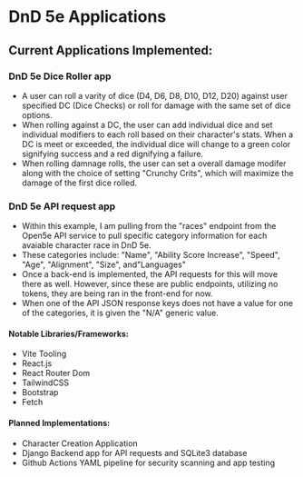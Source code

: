 # DnD 5e Applications

## Current Applications Implemented:
### DnD 5e Dice Roller app
* A user can roll a varity of dice (D4, D6, D8, D10, D12, D20) against user specified DC (Dice Checks) or roll for damage with the same set of dice options.
* When rolling against a DC, the user can add individual dice and set individual modifiers to each roll based on their character's stats. When a DC is meet or exceeded, the individual dice will change to a green color signifying success and a red dignifying a failure. 
* When rolling damnage rolls, the user can set a overall damage modifer along with the choice of setting "Crunchy Crits", which will maximize the damage of the first dice rolled. 
### DnD 5e API request app
* Within this example, I am pulling from the "races" endpoint from the Open5e API service to pull specific category information for each avaiable character race in DnD 5e.
* These categories include: "Name", "Ability Score Increase", "Speed", "Age", "Alignment", "Size", and"Languages"
* Once a back-end is implemented, the API requests for this will move there as well. However, since these are public endpoints, utilizing no tokens, they are being ran in the front-end for now.
* When one of the API JSON response keys does not have a value for one of the categories, it is given the "N/A" generic value. 

#### Notable Libraries/Frameworks:
* Vite Tooling
* React.js
* React Router Dom
* TailwindCSS
* Bootstrap
* Fetch

#### Planned Implementations:
* Character Creation Application
* Django Backend app for API requests and SQLite3 database
* Github Actions YAML pipeline for security scanning and app testing
